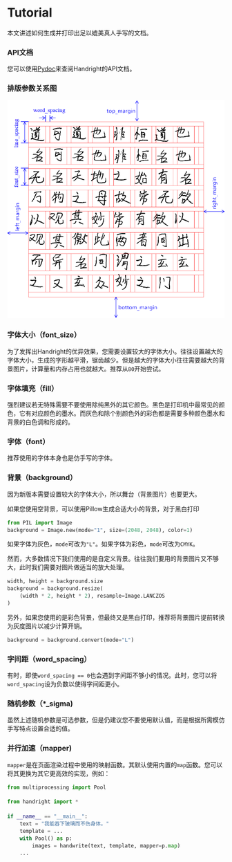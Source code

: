 # Tutorial
本文讲述如何生成并打印出足以媲美真人手写的文档。

### API文档
您可以使用[Pydoc](https://docs.python.org/3/library/pydoc.html)来查阅Handright的API文档。

### 排版参数关系图
![](images/params_visualizing.png)

### 字体大小（font_size）
为了发挥出Handright的优异效果，您需要设置较大的字体大小。往往设置越大的字体大小，生成的字形越平滑，锯齿越少。但是越大的字体大小往往需要越大的背景图片，计算量和内存占用也就越大。推荐从`80`开始尝试。

### 字体填充（fill）
强烈建议若无特殊需要不要使用除纯黑外的其它颜色。黑色是打印机中最常见的颜色，它有对应颜色的墨水。而灰色和除个别颜色外的彩色都是需要多种颜色墨水和背景的白色调和形成的。

### 字体（font）
推荐使用的字体本身也是仿手写的字体。

### 背景（background）
因为新版本需要设置较大的字体大小，所以舞台（背景图片）也要更大。

如果您使用空背景，可以使用Pillow生成合适大小的背景，对于黑白打印
```python
from PIL import Image
background = Image.new(mode="1", size=(2048, 2048), color=1)
```
如果字体为灰色，`mode`可改为`"L"`。如果字体为彩色，`mode`可改为`CMYK`。

然而，大多数情况下我们使用的是自定义背景。往往我们要用的背景图片又不够大，此时我们需要对图片做适当的放大处理。
```python
width, height = background.size
background = background.resize(
    (width * 2, height * 2), resample=Image.LANCZOS
)
```
另外，如果您使用的是彩色背景，但最终又是黑白打印，推荐将背景图片提前转换为灰度图片以减少计算开销。
```python
background = background.convert(mode="L")
```

### 字间距（word_spacing）
有时，即使`word_spacing == 0`也会遇到字间距不够小的情况。此时，您可以将`word_spacing`设为负数以使得字间距更小。

### 随机参数（*_sigma)
虽然上述随机参数是可选参数，但是仍建议您不要使用默认值，而是根据所需模仿手写特点设置合适的值。

### 并行加速（mapper)
`mapper`是在页面渲染过程中使用的映射函数。其默认使用内置的`map`函数。您可以将其更换为其它更高效的实现，例如：
```python
from multiprocessing import Pool

from handright import *

if __name__ == "__main__":
    text = "我能吞下玻璃而不伤身体。"
    template = ...
    with Pool() as p:
        images = handwrite(text, template, mapper=p.map)
    ...

```
